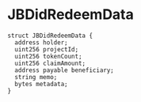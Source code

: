 # JBDidRedeemData

```solidity
struct JBDidRedeemData {
  address holder;
  uint256 projectId;
  uint256 tokenCount;
  uint256 claimAmount;
  address payable beneficiary;
  string memo;
  bytes metadata;
}
```
